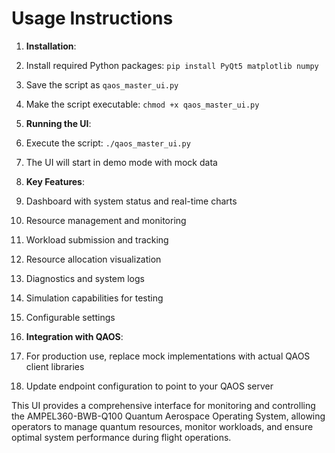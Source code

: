 # Usage Instructions

1. **Installation**:

1. Install required Python packages: `pip install PyQt5 matplotlib numpy`
2. Save the script as `qaos_master_ui.py`
3. Make the script executable: `chmod +x qaos_master_ui.py`



2. **Running the UI**:

1. Execute the script: `./qaos_master_ui.py`
2. The UI will start in demo mode with mock data



3. **Key Features**:

1. Dashboard with system status and real-time charts
2. Resource management and monitoring
3. Workload submission and tracking
4. Resource allocation visualization
5. Diagnostics and system logs
6. Simulation capabilities for testing
7. Configurable settings



4. **Integration with QAOS**:

1. For production use, replace mock implementations with actual QAOS client libraries
2. Update endpoint configuration to point to your QAOS server





This UI provides a comprehensive interface for monitoring and controlling the AMPEL360-BWB-Q100 Quantum Aerospace Operating System, allowing operators to manage quantum resources, monitor workloads, and ensure optimal system performance during flight operations.
